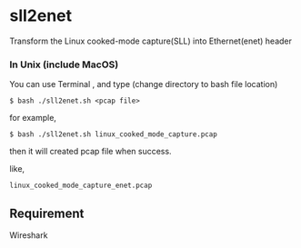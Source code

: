 # sll2enet
Transform the Linux cooked-mode capture(SLL) into Ethernet(enet) header

### In Unix (include MacOS)

You can use Terminal , and type (change directory to bash file location)

`$ bash ./sll2enet.sh <pcap file>`

for example,

`$ bash ./sll2enet.sh linux_cooked_mode_capture.pcap`

then it will created pcap file when success.

like,

`linux_cooked_mode_capture_enet.pcap`

## Requirement
Wireshark
